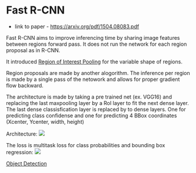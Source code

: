 # Fast R-CNN
* link to paper - https://arxiv.org/pdf/1504.08083.pdf

Fast R-CNN aims to improve inferencing time by sharing image features between regions forward pass.
It does not run the network for each region proposal as in R-CNN.

It introduced [Region of Interest Pooling](Region%20of%20Interest%20Pooling.md) for the variable shape of regions.

Region proposals are made by another alogorithm.
The inference per region is made by a single pass of the netowork and allows for proper gradient flow backward.

The architecture is made by taking a pre trained net (ex. VGG16) and replacing the last maxpooling layer by a RoI layer to fit the next dense layer.
The last dense classisfication layer is replaced by to dense layers. One for predicting class confidense and one for predicting 4 BBox coordinates (Xcenter, Ycenter, width, height)

Architecture:
![](Pasted%20image%2020210111161442.png)

The loss is multitask loss for class probabilities and bounding box regression:
![](Pasted%20image%2020210111161655.png)

[Object Detection](Object%20Detection.md)